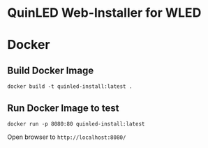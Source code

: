 # QuinLED Web-Installer for WLED



# Docker

## Build Docker Image

```
docker build -t quinled-install:latest .
```

## Run Docker Image to test

```
docker run -p 8080:80 quinled-install:latest
```

Open browser to `http://localhost:8080/`
